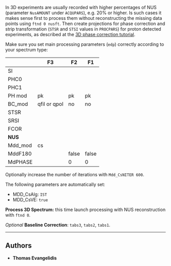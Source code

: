  In 3D experiments are usually recorded with higher percentages of NUS (parameter `NusAMOUNT` under `ACQUPARS`), e.g. 
 20% or higher. Is such cases it makes sense first to process them without reconstructing the missing data points using 
 `ftnd 0 nusft`. Then create projections for phase correction and strip transformation (`STSR` and `STSI` values in 
 `PROCPARS`) for proton detected experiments, as described at the [3D phase correction tutorial](../Phase_Correction/3D.md).
 
Make sure you set main processing parameters (`edp`) correctly according to your spectrum type:

   |   | F3           | F2    | F1    |
   |---|--------------|-------|-------|
   |SI|              |       |       |
   |PHC0|              |       |       |
   |PHC1|              |       |       |
   |PH mod| pk           | pk    | pk    |
   |BC_mod| qfil or qpol | no    | no    |
   |STSR|              |       |       |
   |SRSI|              |       |       |
   |FCOR|              |       |       |
   |**NUS** |              |       |       |
   |Mdd_mod| cs           |       |
   |MddF180|              | false | false |
   |MdPHASE|              | 0     | 0     |

Optionally increase the number of iterations with `Mdd_CsNITER 600`.

The following parameters are automatically set:
  - MDD_CsAlg: `IST`
  - MDD_CsVE: `true`

**Process 3D Spectrum:** 
this time launch processing with NUS reconstruction with `ftnd 0`.

*Optional* **Baseline Correction**: `tabs3`, `tabs2`, `tabs1`.

-----------------------------
## Authors

- **Thomas Evangelidis**